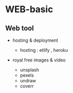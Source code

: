 # WEB-basic

## Web tool

- hosting & deployment
	- hosting : etlify , heroku

- royal free images & video
	- unsplash
	- pexels
	- undraw
	- coverr
